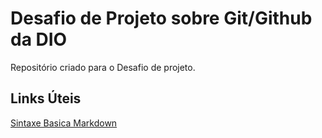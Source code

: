 # Desafio de Projeto sobre Git/Github da DIO
Repositório criado para o Desafio de projeto. 

## Links Úteis
[Sintaxe Basica Markdown](https://www.markdownguide.org/basic-syntax/)
